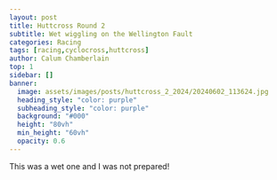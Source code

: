 ```yaml
---
layout: post
title: Huttcross Round 2
subtitle: Wet wiggling on the Wellington Fault
categories: Racing
tags: [racing,cyclocross,huttcross]
author: Calum Chamberlain
top: 1
sidebar: []
banner:
  image: assets/images/posts/huttcross_2_2024/20240602_113624.jpg
  heading_style: "color: purple"
  subheading_style: "color: purple"
  background: "#000"
  height: "80vh"
  min_height: "60vh"
  opacity: 0.6
---
```


This was a wet one and I was not prepared!
